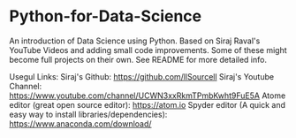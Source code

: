 # Python-for-Data-Science
An introduction of Data Science using Python. Based on Siraj Raval's YouTube Videos and adding small code improvements. Some of these might become full projects on their own. See README for more detailed info.

Usegul Links: 
Siraj's Github: https://github.com/llSourcell
Siraj's Youtube Channel: https://www.youtube.com/channel/UCWN3xxRkmTPmbKwht9FuE5A
Atome editor (great open source editor): https://atom.io
Spyder editor (A quick and easy way to install libraries/dependencies): https://www.anaconda.com/download/
